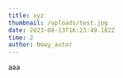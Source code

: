 ```yaml
---
title: xyz
thumbnail: /uploads/test.jpg
date: 2023-08-13T16:23:49.182Z
time: 2
author: Nowy_autor
---
```

a﻿aa